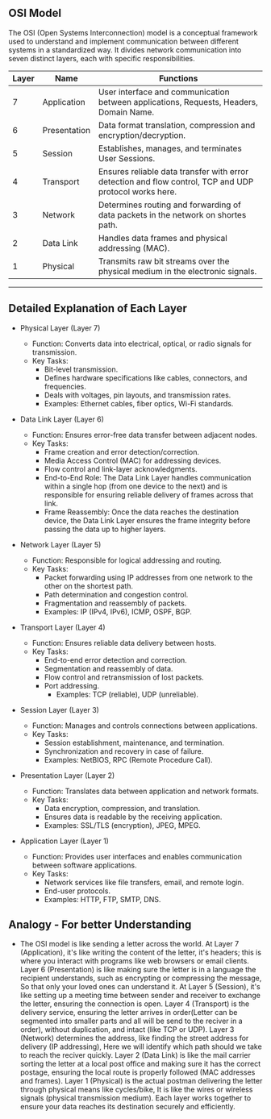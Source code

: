 ## OSI Model

The OSI (Open Systems Interconnection) model is a conceptual framework used to understand and implement communication between different systems in a standardized way. It divides network communication into seven distinct layers, each with specific responsibilities.

| **Layer** | **Name**       | **Functions**                                                              |
|-----------|----------------|----------------------------------------------------------------------------|
| 7         | Application    | User interface and communication between applications, Requests, Headers, Domain Name.                     |
| 6         | Presentation   | Data format translation, compression and encryption/decryption.                        |
| 5         | Session        | Establishes, manages, and terminates User Sessions.                         |
| 4         | Transport      | Ensures reliable data transfer with error detection and flow control, TCP and UDP protocol works here.     |
| 3         | Network        | Determines routing and forwarding of data packets in the network on shortes path.                        |
| 2         | Data Link      | Handles data frames and physical addressing (MAC).                        |
| 1         | Physical       | Transmits raw bit streams over the physical medium in the electronic signals.                       |

---

## Detailed Explanation of Each Layer

* Physical Layer (Layer 7)
    * Function: Converts data into electrical, optical, or radio signals for transmission.
    * Key Tasks:
        * Bit-level transmission.
        * Defines hardware specifications like cables, connectors, and frequencies.
        * Deals with voltages, pin layouts, and transmission rates.
        * Examples: Ethernet cables, fiber optics, Wi-Fi standards.

* Data Link Layer (Layer 6)
    * Function: Ensures error-free data transfer between adjacent nodes.
    * Key Tasks:
        * Frame creation and error detection/correction.
        * Media Access Control (MAC) for addressing devices.
        * Flow control and link-layer acknowledgments.
        * End-to-End Role: The Data Link Layer handles communication within a single  hop (from one device to the next) and is responsible for ensuring reliable delivery of frames across that link.
        * Frame Reassembly: Once the data reaches the destination device, the Data  Link Layer ensures the frame integrity before passing the data up to higher layers.

* Network Layer (Layer 5)
    * Function: Responsible for logical addressing and routing.
    * Key Tasks:
        * Packet forwarding using IP addresses from one network to the other on the shortest path.
        * Path determination and congestion control.
        * Fragmentation and reassembly of packets.
        * Examples: IP (IPv4, IPv6), ICMP, OSPF, BGP.

* Transport Layer (Layer 4)
    * Function: Ensures reliable data delivery between hosts.
    * Key Tasks:
        * End-to-end error detection and correction.
        * Segmentation and reassembly of data.
        * Flow control and retransmission of lost packets.
        * Port addressing.
            * Examples: TCP (reliable), UDP (unreliable).

* Session Layer (Layer 3)
    * Function: Manages and controls connections between applications.
    * Key Tasks:
        * Session establishment, maintenance, and termination.
        * Synchronization and recovery in case of failure.
        * Examples: NetBIOS, RPC (Remote Procedure Call).

* Presentation Layer (Layer 2)
    * Function: Translates data between application and network formats.
    * Key Tasks:
        * Data encryption, compression, and translation.
        * Ensures data is readable by the receiving application.
        * Examples: SSL/TLS (encryption), JPEG, MPEG.

* Application Layer (Layer 1)
    * Function: Provides user interfaces and enables communication between software applications.
    * Key Tasks:
        * Network services like file transfers, email, and remote login.
        * End-user protocols.
        * Examples: HTTP, FTP, SMTP, DNS.

## Analogy - For better Understanding

* The OSI model is like sending a letter across the world. At Layer 7 (Application), it's like writing the content of the letter, it's headers; this is where you interact with programs like web browsers or email clients. Layer 6 (Presentation) is like making sure the letter is in a language the recipient understands, such as encrypting or compressing the message, So that only your loved ones can understand it. At Layer 5 (Session), it's like setting up a meeting time between sender and receiver to exchange the letter, ensuring the connection is open. Layer 4 (Transport) is the delivery service, ensuring the letter arrives in order(Letter can be segmented into smaller parts and all will be send to the reciver in a order), without duplication, and intact (like TCP or UDP). Layer 3 (Network) determines the address, like finding the street address for delivery (IP addressing), Here we will identify which path should we take to reach the reciver quickly. Layer 2 (Data Link) is like the mail carrier sorting the letter at a local post office and making sure it has the correct postage, ensuring the local route is properly followed (MAC addresses and frames). Layer 1 (Physical) is the actual postman delivering the letter through physical means like cycles/bike, It is like the wires or wireless signals (physical transmission medium). Each layer works together to ensure your data reaches its destination securely and efficiently.